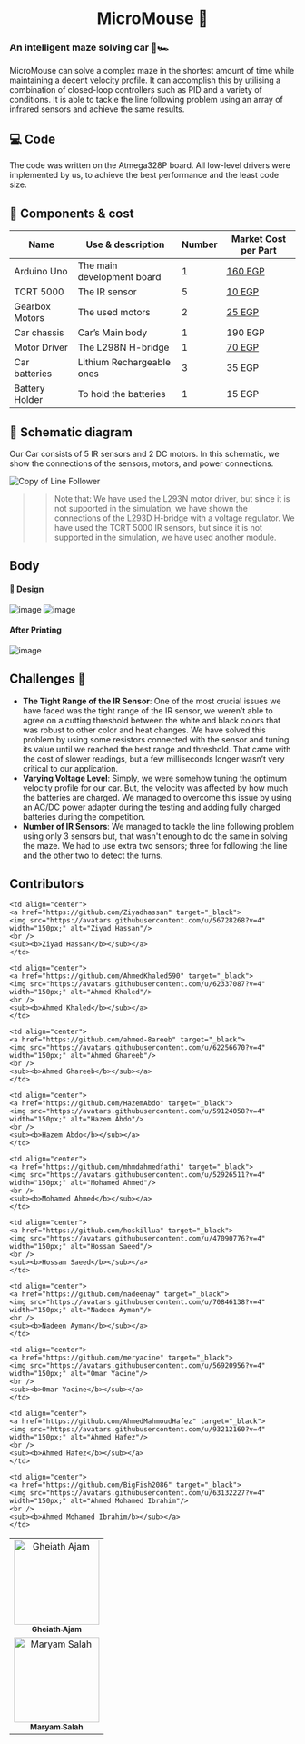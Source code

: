 #  <h1 align="center"> MicroMouse :checkered_flag:</h1> 
### An intelligent maze solving car 🧠🏎️

MicroMouse can solve a complex maze in the shortest amount of time while maintaining a decent velocity profile. It can accomplish this by utilising a combination of closed-loop controllers such as PID and a variety of conditions. It is able to tackle the line following problem using an array of infrared sensors and achieve the same results.

## :computer: Code
The code was written on the Atmega328P board. All low-level drivers were implemented by us, to achieve the best performance and the least code size.

## :money_with_wings: Components & cost
| Name           | Use & description          | Number | Market Cost per Part                                                                                                         |
| -------------- | -------------------------- | ------ | ---------------------------------------------------------------------------------------------------------------------------- |
| Arduino Uno    | The main development board | 1      | [160 EGP](https://free-electronic.com/product/arduino-uno-r3-ch340-usb-cable/)                                               |
| TCRT 5000      | The IR sensor              | 5      | [10 EGP](https://store.fut-electronics.com/products/tcrt5000-reflective-ir-sensor?_pos=1&_sid=65bee30f3&_ss=r)               |
| Gearbox Motors | The used motors            | 2      | [25 EGP](https://store.fut-electronics.com/products/dc-geared-motors-for-robots-straight-shaft?_pos=33&_sid=eb26e25ca&_ss=r) |
| Car chassis    | Car’s Main body            | 1      | 190 EGP                                                                                                                      |
| Motor Driver   | The L298N H-bridge         | 1      | [70 EGP](https://store.fut-electronics.com/products/l298-dual-motor-driver-module-2a?_pos=16&_sid=eb26e25ca&_ss=r)           |
| Car batteries  | Lithium Rechargeable ones  | 3      | 35 EGP                                                                                                                       |
| Battery Holder | To hold the batteries      | 1      | 15 EGP                                                                                                                       |

## :pushpin: Schematic diagram
Our Car consists of 5 IR sensors and 2 DC motors. In this schematic, we show the connections of the sensors, motors, and power connections.

![Copy of Line Follower](https://user-images.githubusercontent.com/56788883/171509716-32decac7-9016-49d1-b802-5e7c3174b95f.png)
>> Note that:
We have used the L293N motor driver, but since it is not supported in the simulation, we have shown the connections of the L293D H-bridge with a voltage regulator. 
We have used the TCRT 5000 IR sensors, but since it is not supported in the simulation, we have used another module.

## Body
#### :triangular_ruler: Design
![image](https://user-images.githubusercontent.com/56788883/171510096-97784792-5c41-4698-8ae8-d633fbc45c80.png)
![image](https://user-images.githubusercontent.com/56788883/171510265-c1c543d9-fc6b-44f2-9289-b67fdd7f553c.png)
#### After Printing
![image](https://user-images.githubusercontent.com/56788883/171510400-8cd16ee7-a4d2-4c00-b876-99614bdb7078.png)


## Challenges :construction:
- **The Tight Range of the IR Sensor**: One of the most crucial issues we have faced was the tight range of the IR sensor, we weren’t able to agree on a cutting threshold between the white and black colors that was robust to other color and heat changes. We have solved this problem by using some resistors connected with the sensor and tuning its value until we reached the best range and threshold. That came with the cost of slower readings, but a few milliseconds longer wasn’t very critical to our application.
- **Varying Voltage Level**: Simply, we were somehow tuning the optimum velocity profile for our car. But, the velocity was affected by how much the batteries are charged. We managed to overcome this issue by using an AC/DC power adapter during the testing and adding fully charged batteries during the competition.
- **Number of IR Sensors**: We managed to tackle the line following problem using only 3 sensors but, that wasn't enough to do the same in solving the maze. We had to use extra two sensors; three for following the line and the other two to detect the turns.


## Contributors

<table>
  <tr>
    <td align="center">
    <a href="https://github.com/GhiathAjam" target="_black">
    <img src="https://avatars.githubusercontent.com/u/43111805?v=4" width="150px;" alt="Gheiath Ajam"/>
    <br />
    <sub><b>Gheiath Ajam</b></sub></a>
    </td>

    <td align="center">
    <a href="https://github.com/Ziyadhassan" target="_black">
    <img src="https://avatars.githubusercontent.com/u/56728268?v=4" width="150px;" alt="Ziyad Hassan"/>
    <br />
    <sub><b>Ziyad Hassan</b></sub></a>
    </td>

    <td align="center">
    <a href="https://github.com/AhmedKhaled590" target="_black">
    <img src="https://avatars.githubusercontent.com/u/62337087?v=4" width="150px;" alt="Ahmed Khaled"/>
    <br />
    <sub><b>Ahmed Khaled</b></sub></a>
    </td>

    <td align="center">
    <a href="https://github.com/ahmed-8areeb" target="_black">
    <img src="https://avatars.githubusercontent.com/u/62256670?v=4" width="150px;" alt="Ahmed Ghareeb"/>
    <br />
    <sub><b>Ahmed Ghareeb</b></sub></a>
    </td>

    <td align="center">
    <a href="https://github.com/HazemAbdo" target="_black">
    <img src="https://avatars.githubusercontent.com/u/59124058?v=4" width="150px;" alt="Hazem Abdo"/>
    <br />
    <sub><b>Hazem Abdo</b></sub></a>
    </td>

    <td align="center">
    <a href="https://github.com/mhmdahmedfathi" target="_black">
    <img src="https://avatars.githubusercontent.com/u/52926511?v=4" width="150px;" alt="Mohamed Ahmed"/>
    <br />
    <sub><b>Mohamed Ahmed</b></sub></a>
    </td>

  </tr>
  <tr>
    <td align="center">
    <a href="https://github.com/maryemsalah22" target="_black">
    <img src="https://avatars.githubusercontent.com/u/56718680?v=4" width="150px;" alt="Maryam Salah"/>
    <br />
    <sub><b>Maryam Salah</b></sub></a>
    </td>

    <td align="center">
    <a href="https://github.com/hoskillua" target="_black">
    <img src="https://avatars.githubusercontent.com/u/47090776?v=4" width="150px;" alt="Hossam Saeed"/>
    <br />
    <sub><b>Hossam Saeed</b></sub></a>
    </td>

    <td align="center">
    <a href="https://github.com/nadeenay" target="_black">
    <img src="https://avatars.githubusercontent.com/u/70846138?v=4" width="150px;" alt="Nadeen Ayman"/>
    <br />
    <sub><b>Nadeen Ayman</b></sub></a>
    </td>

    <td align="center">
    <a href="https://github.com/meryacine" target="_black">
    <img src="https://avatars.githubusercontent.com/u/56920956?v=4" width="150px;" alt="Omar Yacine"/>
    <br />
    <sub><b>Omar Yacine</b></sub></a>
    </td>

    <td align="center">
    <a href="https://github.com/AhmedMahmoudHafez" target="_black">
    <img src="https://avatars.githubusercontent.com/u/93212160?v=4" width="150px;" alt="Ahmed Hafez"/>
    <br />
    <sub><b>Ahmed Hafez</b></sub></a>
    </td>

    <td align="center">
    <a href="https://github.com/BigFish2086" target="_black">
    <img src="https://avatars.githubusercontent.com/u/63132227?v=4" width="150px;" alt="Ahmed Mohamed Ibrahim"/>
    <br />
    <sub><b>Ahmed Mohamed Ibrahim/b></sub></a>
    </td>
  </tr>
 </table>
